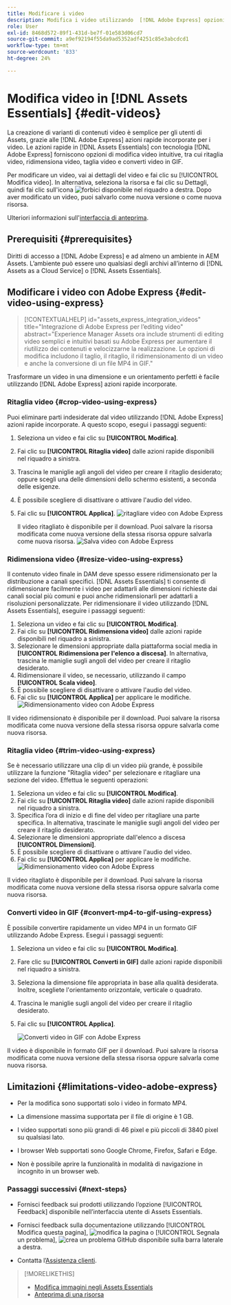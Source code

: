```yaml
---
title: Modificare i video
description: Modifica i video utilizzando  [!DNL Adobe Express] opzioni basate su e salva i video aggiornati come versioni.
role: User
exl-id: 8468d572-89f1-431d-be7f-01e583d06cd7
source-git-commit: a9ef92194f55da9ad5352adf4251c85e3abcdcd1
workflow-type: tm+mt
source-wordcount: '833'
ht-degree: 24%

---
```


# Modifica video in [!DNL Assets Essentials] {#edit-videos}

La creazione di varianti di contenuti video è semplice per gli utenti di Assets, grazie alle [!DNL Adobe Express] azioni rapide incorporate per i video. Le azioni rapide in [!DNL Assets Essentials] con tecnologia [!DNL Adobe Express] forniscono opzioni di modifica video intuitive, tra cui ritaglia video, ridimensiona video, taglia video e converti video in GIF.

Per modificare un video, vai ai dettagli del video e fai clic su [!UICONTROL Modifica video]. In alternativa, seleziona la risorsa e fai clic su Dettagli, quindi fai clic sull&#39;icona ![forbici](assets/do-not-localize/cut.svg) disponibile nel riquadro a destra. Dopo aver modificato un video, puoi salvarlo come nuova versione o come nuova risorsa.

Ulteriori informazioni sull&#39;[interfaccia di anteprima](/help/using/navigate-view.md#preview-assets).

## Prerequisiti {#prerequisites}

Diritti di accesso a [!DNL Adobe Express] e ad almeno un ambiente in AEM Assets. L’ambiente può essere uno qualsiasi degli archivi all’interno di [!DNL Assets as a Cloud Service] o [!DNL Assets Essentials].

## Modificare i video con Adobe Express {#edit-video-using-express}

>[!CONTEXTUALHELP]
>id="assets_express_integration_videos"
>title="Integrazione di Adobe Express per l’editing video"
>abstract="Experience Manager Assets ora include strumenti di editing video semplici e intuitivi basati su Adobe Express per aumentare il riutilizzo dei contenuti e velocizzarne la realizzazione. Le opzioni di modifica includono il taglio, il ritaglio, il ridimensionamento di un video e anche la conversione di un file MP4 in GIF."

Trasformare un video in una dimensione e un orientamento perfetti è facile utilizzando [!DNL Adobe Express] azioni rapide incorporate.

### Ritaglia video {#crop-video-using-express}

Puoi eliminare parti indesiderate dal video utilizzando [!DNL Adobe Express] azioni rapide incorporate. A questo scopo, esegui i passaggi seguenti:

1. Seleziona un video e fai clic su **[!UICONTROL Modifica]**.
2. Fai clic su **[!UICONTROL Ritaglia video]** dalle azioni rapide disponibili nel riquadro a sinistra.
3. Trascina le maniglie agli angoli del video per creare il ritaglio desiderato; oppure scegli una delle dimensioni dello schermo esistenti, a seconda delle esigenze.
4. È possibile scegliere di disattivare o attivare l&#39;audio del video.
5. Fai clic su **[!UICONTROL Applica]**.
   ![ritagliare video con Adobe Express](/help/using/assets/adobe-express-crop-video.png)

   Il video ritagliato è disponibile per il download. Puoi salvare la risorsa modificata come nuova versione della stessa risorsa oppure salvarla come nuova risorsa. ![Salva video con Adobe Express](/help/using/assets/adobe-express-save-video.png)

### Ridimensiona video {#resize-video-using-express}

Il contenuto video finale in DAM deve spesso essere ridimensionato per la distribuzione a canali specifici. [!DNL Assets Essentials] ti consente di ridimensionare facilmente i video per adattarli alle dimensioni richieste dai canali social più comuni e puoi anche ridimensionarli per adattarli a risoluzioni personalizzate. Per ridimensionare il video utilizzando [!DNL Assets Essentials], eseguire i passaggi seguenti:

1. Seleziona un video e fai clic su **[!UICONTROL Modifica]**.
2. Fai clic su **[!UICONTROL Ridimensiona video]** dalle azioni rapide disponibili nel riquadro a sinistra.
3. Selezionare le dimensioni appropriate dalla piattaforma social media in **[!UICONTROL Ridimensiona per l&#39;elenco a discesa]**. In alternativa, trascina le maniglie sugli angoli del video per creare il ritaglio desiderato.
4. Ridimensionare il video, se necessario, utilizzando il campo **[!UICONTROL Scala video]**.
5. È possibile scegliere di disattivare o attivare l&#39;audio del video.
6. Fai clic su **[!UICONTROL Applica]** per applicare le modifiche.
   ![Ridimensionamento video con Adobe Express](/help/using/assets/adobe-express-resize-video.png)

Il video ridimensionato è disponibile per il download. Puoi salvare la risorsa modificata come nuova versione della stessa risorsa oppure salvarla come nuova risorsa.

### Ritaglia video {#trim-video-using-express}

Se è necessario utilizzare una clip di un video più grande, è possibile utilizzare la funzione &quot;Ritaglia video&quot; per selezionare e ritagliare una sezione del video. Effettua le seguenti operazioni:

1. Seleziona un video e fai clic su **[!UICONTROL Modifica]**.
2. Fai clic su **[!UICONTROL Ritaglia video]** dalle azioni rapide disponibili nel riquadro a sinistra.
3. Specifica l’ora di inizio e di fine del video per ritagliare una parte specifica. In alternativa, trascinate le maniglie sugli angoli del video per creare il ritaglio desiderato.
4. Selezionare le dimensioni appropriate dall&#39;elenco a discesa **[!UICONTROL Dimensioni]**.
5. È possibile scegliere di disattivare o attivare l&#39;audio del video.
6. Fai clic su **[!UICONTROL Applica]** per applicare le modifiche.
   ![Ridimensionamento video con Adobe Express](/help/using/assets/adobe-express-trim-video.png)

Il video ritagliato è disponibile per il download. Puoi salvare la risorsa modificata come nuova versione della stessa risorsa oppure salvarla come nuova risorsa.

### Converti video in GIF {#convert-mp4-to-gif-using-express}

È possibile convertire rapidamente un video MP4 in un formato GIF utilizzando Adobe Express. Esegui i passaggi seguenti:

1. Seleziona un video e fai clic su **[!UICONTROL Modifica]**.
2. Fare clic su **[!UICONTROL Converti in GIF]** dalle azioni rapide disponibili nel riquadro a sinistra.
3. Seleziona la dimensione file appropriata in base alla qualità desiderata. Inoltre, scegliete l&#39;orientamento orizzontale, verticale o quadrato.
4. Trascina le maniglie sugli angoli del video per creare il ritaglio desiderato.
5. Fai clic su **[!UICONTROL Applica]**.

   ![Converti video in GIF con Adobe Express](/help/using/assets/adobe-express-convert-video-to-gif.png)

Il video è disponibile in formato GIF per il download. Puoi salvare la risorsa modificata come nuova versione della stessa risorsa oppure salvarla come nuova risorsa.

## Limitazioni {#limitations-video-adobe-express}

* Per la modifica sono supportati solo i video in formato MP4.

* La dimensione massima supportata per il file di origine è 1 GB.

* I video supportati sono più grandi di 46 pixel e più piccoli di 3840 pixel su qualsiasi lato.

* I browser Web supportati sono Google Chrome, Firefox, Safari e Edge.

* Non è possibile aprire la funzionalità in modalità di navigazione in incognito in un browser web.

### Passaggi successivi {#next-steps}

* Fornisci feedback sui prodotti utilizzando l’opzione [!UICONTROL Feedback] disponibile nell’interfaccia utente di Assets Essentials.

* Fornisci feedback sulla documentazione utilizzando [!UICONTROL Modifica questa pagina], ![modifica la pagina](assets/do-not-localize/edit-page.png) o [!UICONTROL Segnala un problema], ![crea un problema GitHub](assets/do-not-localize/github-issue.png) disponibile sulla barra laterale a destra.

* Contatta l’[Assistenza clienti](https://experienceleague.adobe.com/i?support-solution=General#support).

>[!MORELIKETHIS]
>
>* [Modifica immagini negli Assets Essentials](/help/using/edit-images.md)
>* [Anteprima di una risorsa](/help/using/navigate-view.md#preview-assets)

